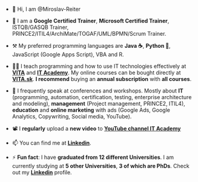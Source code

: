 ### 
- 👋 Hi, I am @Miroslav-Reiter

- 🦸 I am a **Google Certified Trainer**, **Microsoft Certified Trainer**, ISTQB/GASQB Trainer, PRINCE2/ITIL4/ArchiMate/TOGAF/UML/BPMN/Scrum Trainer. 
- ⚒️ My preferred programming languages are **Java ☕**, **Python 🐍**, JavaScript (Google Apps Script), VBA and R.
- 👨‍🏫 I teach programming and how to use IT technologies effectively at **[VITA](https://www.vita.sk/)** and **[IT Academy](https://www.it-academy.sk/)**.
My online courses can be bought directly at **[VITA.sk](https://www.vita.sk/)**. **I recommend** buying an **annual subscription** with **all courses**.
- 📢 I frequently speak at conferences and workshops. Mostly about **IT** (programming, automation, certification, testing, enterprise architecture and modeling), **management** (Project management, PRINCE2, ITIL4), **education** and **online marketing** with ads (Google Ads, Google Analytics, Copywriting, Social media, YouTube).
- 📽️ I **regularly** upload a **new video** to **[YouTube channel IT Academy](https://www.youtube.com/c/IT-AcademySK)**
- 📫 You can find me at **[Linkedin](https://www.linkedin.com/in/miroslav-reiter/)**.

- ⚡ **Fun fact**: I have **graduated from 12 different Universities**. I am currently studying at **5 other Universities**, **3 of which are PhDs**. Check out my [**Linkedin**](https://www.linkedin.com/in/miroslav-reiter/) profile.
